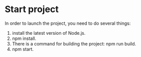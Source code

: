 # Start project
In order to launch the project, you need to do several things:

1. install the latest version of Node.js.
2. npm install.
3. There is a command for building the project: npm run build.
4. npm start.
